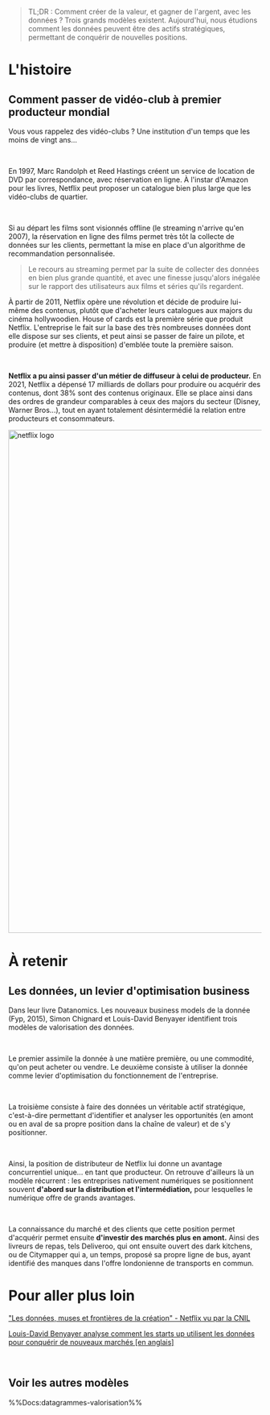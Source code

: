 > TL;DR : Comment créer de la valeur, et gagner de l'argent, avec les données ? Trois grands modèles existent. Aujourd'hui, nous étudions comment les données peuvent être des actifs stratégiques, permettant de conquérir de nouvelles positions.

# L'histoire

## Comment passer de vidéo-club à premier producteur mondial

Vous vous rappelez des vidéo-clubs ? Une institution d'un temps que les moins de vingt ans...

<br/>

En 1997, Marc Randolph et Reed Hastings créent un service de location de DVD par correspondance, avec réservation en ligne. À l'instar d'Amazon pour les livres, Netflix peut proposer un catalogue bien plus large que les vidéo-clubs de quartier. 

<br/>

Si au départ les films sont visionnés offline (le streaming n'arrive qu'en 2007), la réservation en ligne des films permet très tôt la collecte de données sur les clients, permettant la mise en place d'un algorithme de recommandation personnalisée. 

> Le recours au streaming permet par la suite de collecter des données en bien plus grande quantité, et avec une finesse jusqu'alors inégalée sur le rapport des utilisateurs aux films et séries qu'ils regardent.

À partir de 2011, Netflix opère une révolution et décide de produire lui-même des contenus, plutôt que d'acheter leurs catalogues aux majors du cinéma hollywoodien. House of cards est la première série que produit Netflix. L'entreprise le fait sur la base des très nombreuses données dont elle dispose sur ses clients, et peut ainsi se passer de faire un pilote, et produire (et mettre à disposition) d'emblée toute la première saison.

<br/>

**Netflix a pu ainsi passer d'un métier de diffuseur à celui de producteur.** En 2021, Netflix a dépensé 17 milliards de dollars pour produire ou acquérir des contenus, dont 38% sont des contenus originaux. Elle se place ainsi dans des ordres de grandeur comparables à ceux des majors du secteur (Disney, Warner Bros...), tout en ayant totalement désintermédié la relation entre producteurs et consommateurs.

<img src="/images/docs/datagrammes-valorisation/3-1.png" alt="netflix logo" width="1000"/>

<br/>

# À retenir 

## Les données, un levier d'optimisation business 

Dans leur livre Datanomics. Les nouveaux business models de la donnée (Fyp, 2015), Simon Chignard et Louis-David Benyayer identifient trois modèles de valorisation des données. 

<br/>

Le premier assimile la donnée à une matière première, ou une commodité, qu'on peut acheter ou vendre. Le deuxième consiste à utiliser la donnée comme levier d'optimisation du fonctionnement de l'entreprise. 

<br/>

La troisième consiste à faire des données un véritable actif stratégique, c'est-à-dire permettant d'identifier et analyser les opportunités (en amont ou en aval de sa propre position dans la chaîne de valeur) et de s'y positionner. 

<br/>

Ainsi, la position de distributeur de Netflix lui donne un avantage concurrentiel unique... en tant que producteur. On retrouve d'ailleurs là un modèle récurrent : les entreprises nativement numériques se positionnent souvent **d'abord sur la distribution et l'intermédiation,** pour lesquelles le numérique offre de grands avantages.

<br/>

La connaissance du marché et des clients que cette position permet d'acquérir permet ensuite **d'investir des marchés plus en amont.** Ainsi des livreurs de repas, tels Deliveroo, qui ont ensuite ouvert des dark kitchens, ou de Citymapper qui a, un temps, proposé sa propre ligne de bus, ayant identifié des manques dans l'offre londonienne de transports en commun.

# Pour aller plus loin

[
"Les données, muses et frontières de la création" - Netflix vu par la CNIL]()

[Louis-David Benyayer analyse comment les starts up utilisent les données pour conquérir de nouveaux marchés [en anglais]](https://www.louisdavidbenyayer.com/produit/data-competition-and-platforms/)

<br/>

## Voir les autres modèles

  
%%Docs:datagrammes-valorisation%%